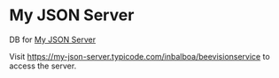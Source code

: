 # My JSON Server

DB for [My JSON Server](https://my-json-server.typicode.com/)

Visit https://my-json-server.typicode.com/inbalboa/beevisionservice to access the server.